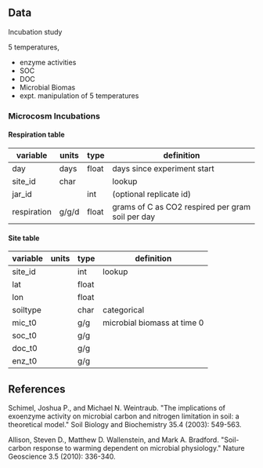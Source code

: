 ## Data

Incubation study

5 temperatures, 

* enzyme activities
* SOC
* DOC
* Microbial Biomas
* expt. manipulation of 5 temperatures


### Microcosm Incubations

#### Respiration table

| variable| units |type| definition|
|---------|-------|----|-----------|
|day      | days  | float | days since experiment start|
|site_id   | char  | | lookup |
|jar_id | | int| (optional replicate id) |
|respiration| g/g/d | float | grams of C as CO2 respired per gram soil per day |


#### Site table

| variable| units |type| definition|
|---------|-------|----|-----------|
|site_id | |int | lookup |
|lat | | float| |
|lon | | float| |
|soiltype | | char | categorical |
|mic_t0 | | g/g | microbial biomass at time 0|
|soc_t0 | | g/g | |
|doc_t0 | | g/g | |
|enz_t0 | | g/g | |



## References

Schimel, Joshua P., and Michael N. Weintraub. "The implications of exoenzyme activity on microbial carbon and nitrogen limitation in soil: a theoretical model." Soil Biology and Biochemistry 35.4 (2003): 549-563.

Allison, Steven D., Matthew D. Wallenstein, and Mark A. Bradford. "Soil-carbon response to warming dependent on microbial physiology." Nature Geoscience 3.5 (2010): 336-340.
